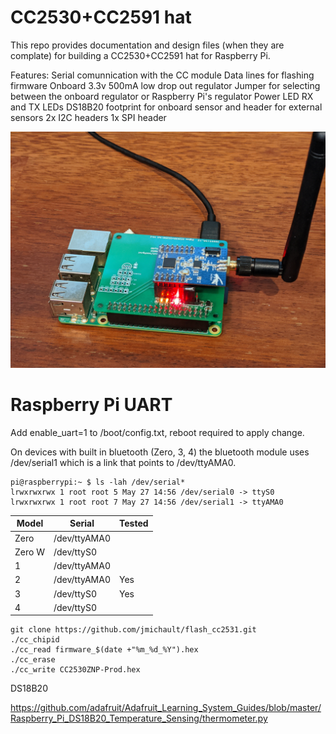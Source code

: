 # CC2530+CC2591 hat

This repo provides documentation and design files (when they are complate) for building a CC2530+CC2591 hat for Raspberry Pi.

Features:
Serial comunnication with the CC module
Data lines for flashing firmware
Onboard 3.3v 500mA low drop out regulator
Jumper for selecting between the onboard regulator or Raspberry Pi's regulator
Power LED
RX and TX LEDs
DS18B20 footprint for onboard sensor and header for external sensors
2x I2C headers
1x SPI header

![Alt text](images/Zigbeegw.jpg?raw=true "Title")

# Raspberry Pi UART

Add enable_uart=1 to /boot/config.txt, reboot required to apply change.

On devices with built in bluetooth (Zero, 3, 4) the bluetooth module uses /dev/serial1 which is a link that points to /dev/ttyAMA0.

```
pi@raspberrypi:~ $ ls -lah /dev/serial*
lrwxrwxrwx 1 root root 5 May 27 14:56 /dev/serial0 -> ttyS0
lrwxrwxrwx 1 root root 7 May 27 14:56 /dev/serial1 -> ttyAMA0
```

Model|Serial|Tested
------------- | ------------- | -------------
Zero|/dev/ttyAMA0|
Zero W|/dev/ttyS0|
1|/dev/ttyAMA0|
2|/dev/ttyAMA0|Yes
3|/dev/ttyS0|Yes
4|/dev/ttyS0|



```
git clone https://github.com/jmichault/flash_cc2531.git
./cc_chipid
./cc_read firmware_$(date +"%m_%d_%Y").hex
./cc_erase
./cc_write CC2530ZNP-Prod.hex
```



DS18B20

https://github.com/adafruit/Adafruit_Learning_System_Guides/blob/master/Raspberry_Pi_DS18B20_Temperature_Sensing/thermometer.py

